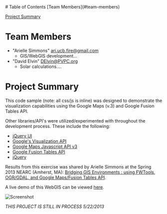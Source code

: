 
<html>
<head>
</head>
<body>
# Table of Contents
[Team Members](#team-members)

[Project Summary](#project-summary)

# <a name="team-members"></a>Team Members
* "Arielle Simmons" <ari.ucb.fire@gmail.com>
	- GIS/WebGIS development...
* "David Elvin" <DElvin@PVPC.org>
	- Solar calculations....
# <a name="project-summary"></a>Project Summary
This code sample (note: all css/js is inline) was designed to demonstrate the visualization capabilities using the Google Maps (v.3) and Google Fusion Tables API.

Other libraries/API's were utilized/experimented with throughout the development process. These include the following:

* [jQuery UI](http://jqueryui.com/ "jQuery UI")
* [Google's Visualization API](https://developers.google.com/chart/ "Google's Visualization API")
* [Google Maps Javascript API v3](https://developers.google.com/maps/documentation/javascript/ "Google Maps Javascript API v3") 
* [Google Fusion Tables API](https://developers.google.com/fusiontables/ "Google Fusion Tables API")
* [jQuery](http://jquery.com/ "jQuery")

Results from this exercise was shared by Arielle Simmons at the Spring 2013 NEARC (Amherst, MA): [Bridging GIS Environments : using FWTools, OGR/GDAL, and Google Maps/Fusion Tables API](http://www.slideshark.com/Landing.aspx?pi=zFhzjBv13zC7LNz0 "Bridging GIS Environments : using FWTools, OGR/GDAL, and Google Maps/Fusion Tables API").

A live demo of this WebGIS can be viewed [here](http://tinyurl.com/ccdvzer "here").

![Screenshot](https://raw.github.com/ARSimmons/JS_HatfieldSolar/master/images/Screenshot.JPG)


*THIS PROJECT IS STILL IN PROCESS 5/22/2013*
 
</body>
</html>